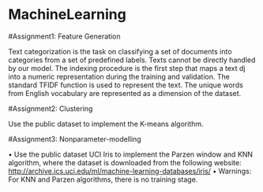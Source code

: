 # MachineLearning

#Assignment1: Feature Generation

Text categorization is the task on classifying a set of documents into categories from a set of predefined labels. Texts cannot be directly handled by our model. The indexing procedure is the first step that maps a text dj into a numeric representation during the training and validation. The standard TFIDF function is used to represent the text. The unique words from English vocabulary are represented as a dimension of the dataset.




#Assignment2: Clustering

Use the public dataset to implement the K-means algorithm.



#Assignment3: Nonparameter-modelling

• Use the public dataset UCI Iris to implement the Parzen window and KNN algorithm, where the dataset is downloaded from the following website: http://archive.ics.uci.edu/ml/machine-learning-databases/iris/
• Warnings: For KNN and Parzen algorithms, there is no training stage.
